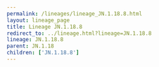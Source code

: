```yaml
---
permalink: /lineages/lineage_JN.1.18.8.html
layout: lineage_page
title: Lineage JN.1.18.8
redirect_to: ../lineage.html?lineage=JN.1.18.8
lineage: JN.1.18.8
parent: JN.1.18
children: ['JN.1.18.8']
---
```

